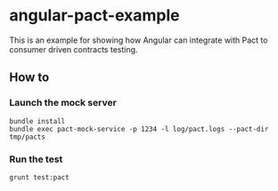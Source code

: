 # angular-pact-example

This is an example for showing how Angular can integrate with Pact to consumer driven contracts testing.

## How to

### Launch the mock server
```
bundle install
bundle exec pact-mock-service -p 1234 -l log/pact.logs --pact-dir tmp/pacts
```

### Run the test
```
grunt test:pact
```

